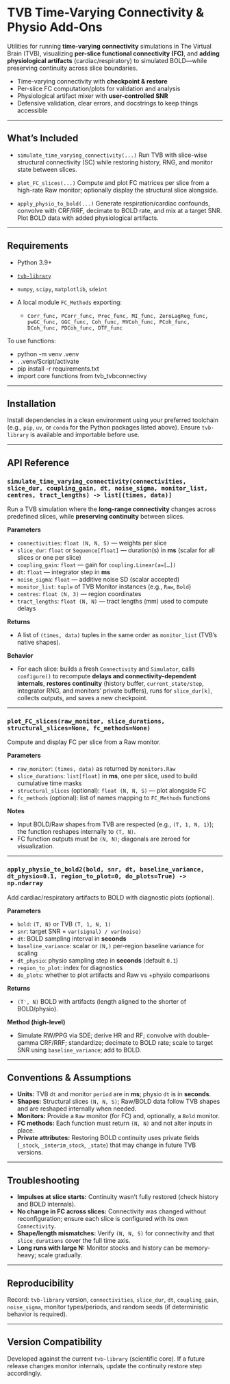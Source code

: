 # TVB Time-Varying Connectivity & Physio Add-Ons

Utilities for running **time-varying connectivity** simulations in The Virtual Brain (TVB), visualizing **per-slice functional connectivity (FC)**, and **adding physiological artifacts** (cardiac/respiratory) to simulated BOLD—while preserving continuity across slice boundaries.

* Time-varying connectivity with **checkpoint & restore** 
* Per-slice FC computation/plots for validation and analysis
* Physiological artifact mixer with **user-controlled SNR**
* Defensive validation, clear errors, and docstrings to keep things accessible

---

## What’s Included

* `simulate_time_varying_connectivity(...)`
  Run TVB with slice-wise structural connectivity (SC) while restoring history, RNG, and monitor state between slices.

* `plot_FC_slices(...)`
  Compute and plot FC matrices per slice from a high-rate Raw monitor; optionally display the structural slice alongside.

* `apply_physio_to_bold(...)`
  Generate respiration/cardiac confounds, convolve with CRF/RRF, decimate to BOLD rate, and mix at a target SNR. Plot BOLD data with added physiological artifacts.

---

## Requirements

* Python 3.9+
* [`tvb-library`](https://pypi.org/project/tvb-library/)
* `numpy`, `scipy`, `matplotlib`, `sdeint`
* A local module `FC_Methods` exporting:

  * `Corr_func, PCorr_func, Prec_func, MI_func, ZeroLagReg_func, pwGC_func, GGC_func, Coh_func, MVCoh_func, PCoh_func, DCoh_func, PDCoh_func, DTF_func`

To use functions:
* python -m venv .venv
* . .venv/Script/activate
* pip install -r requirements.txt
* import core functions from tvb_tvbconnectivy

---

## Installation

Install dependencies in a clean environment using your preferred toolchain (e.g., `pip`, `uv`, or `conda` for the Python packages listed above). Ensure `tvb-library` is available and importable before use.

---

## API Reference

### `simulate_time_varying_connectivity(connectivities, slice_dur, coupling_gain, dt, noise_sigma, monitor_list, centres, tract_lengths) -> list[(times, data)]`

Run a TVB simulation where the **long-range connectivity** changes across predefined slices, while **preserving continuity** between slices.

**Parameters**

* `connectivities`: `float (N, N, S)` — weights per slice
* `slice_dur`: `float` or `Sequence[float]` — duration(s) in **ms** (scalar for all slices or one per slice)
* `coupling_gain`: `float` — gain for `coupling.Linear(a=[…])`
* `dt`: `float` — integrator step in **ms**
* `noise_sigma`: `float` — additive noise SD (scalar accepted)
* `monitor_list`: `tuple` of TVB Monitor instances (e.g., `Raw`, `Bold`)
* `centres`: `float (N, 3)` — region coordinates
* `tract_lengths`: `float (N, N)` — tract lengths (mm) used to compute delays

**Returns**

* A list of `(times, data)` tuples in the same order as `monitor_list` (TVB’s native shapes).

**Behavior**

* For each slice: builds a fresh `Connectivity` and `Simulator`, calls `configure()` to recompute **delays and connectivity-dependent internals**, **restores continuity** (history buffer, `current_state/step`, integrator RNG, and monitors’ private buffers), runs for `slice_dur[k]`, collects outputs, and saves a new checkpoint.

---

### `plot_FC_slices(raw_monitor, slice_durations, structural_slices=None, fc_methods=None)`

Compute and display FC per slice from a Raw monitor.

**Parameters**

* `raw_monitor`: `(times, data)` as returned by `monitors.Raw`
* `slice_durations`: `list[float]` in **ms**, one per slice, used to build cumulative time masks
* `structural_slices` (optional): `float (N, N, S)` — plot alongside FC
* `fc_methods` (optional): list of names mapping to `FC_Methods` functions

**Notes**

* Input BOLD/Raw shapes from TVB are respected (e.g., `(T, 1, N, 1)`); the function reshapes internally to `(T, N)`.
* FC function outputs must be `(N, N)`; diagonals are zeroed for visualization.

---

### `apply_physio_to_bold2(bold, snr, dt, baseline_variance, dt_physio=0.1, region_to_plot=0, do_plots=True) -> np.ndarray`

Add cardiac/respiratory artifacts to BOLD with diagnostic plots (optional).

**Parameters**

* `bold`: `(T, N)` or TVB `(T, 1, N, 1)`
* `snr`: target SNR = `var(signal) / var(noise)`
* `dt`: BOLD sampling interval in **seconds**
* `baseline_variance`: scalar or `(N,)` per-region baseline variance for scaling
* `dt_physio`: physio sampling step in **seconds** (default `0.1`)
* `region_to_plot`: index for diagnostics
* `do_plots`: whether to plot artifacts and Raw vs +physio comparisons

**Returns**

* `(T', N)` BOLD with artifacts (length aligned to the shorter of BOLD/physio).

**Method (high-level)**

* Simulate RW/PPG via SDE; derive HR and RF; convolve with double-gamma CRF/RRF; standardize; decimate to BOLD rate; scale to target SNR using `baseline_variance`; add to BOLD.

---

## Conventions & Assumptions

* **Units:** TVB `dt` and monitor `period` are in **ms**; physio `dt` is in **seconds**.
* **Shapes:** Structural slices `(N, N, S)`; Raw/BOLD data follow TVB shapes and are reshaped internally when needed.
* **Monitors:** Provide a `Raw` monitor (for FC) and, optionally, a `Bold` monitor.
* **FC methods:** Each function must return `(N, N)` and not alter inputs in place.
* **Private attributes:** Restoring BOLD continuity uses private fields (`_stock`, `_interim_stock`, `_state`) that may change in future TVB versions.

---

## Troubleshooting

* **Impulses at slice starts:** Continuity wasn’t fully restored (check history and BOLD internals).
* **No change in FC across slices:** Connectivity was changed without reconfiguration; ensure each slice is configured with its own `Connectivity`.
* **Shape/length mismatches:** Verify `(N, N, S)` for connectivity and that `slice_durations` cover the full time axis.
* **Long runs with large N:** Monitor stocks and history can be memory-heavy; scale gradually.

---

## Reproducibility

Record: `tvb-library` version, `connectivities`, `slice_dur`, `dt`, `coupling_gain`, `noise_sigma`, monitor types/periods, and random seeds (if deterministic behavior is required).

---

## Version Compatibility

Developed against the current `tvb-library` (scientific core). If a future release changes monitor internals, update the continuity restore step accordingly.


